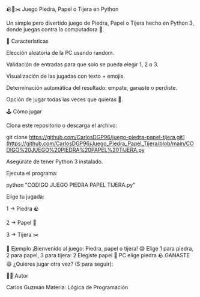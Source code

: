 🪨📄✂️ Juego Piedra, Papel o Tijera en Python

Un simple pero divertido juego de Piedra, Papel o Tijera hecho en Python 3, donde juegas contra la computadora 🤖.

🎯 Características

Elección aleatoria de la PC usando random.

Validación de entradas para que solo se pueda elegir 1, 2 o 3.

Visualización de las jugadas con texto + emojis.

Determinación automática del resultado: empate, ganaste o perdiste.

Opción de jugar todas las veces que quieras 🔁.

🕹️ Cómo jugar

Clona este repositorio o descarga el archivo:

git clone https://github.com/CarlosDGP96/juego-piedra-papel-tijera.git](https://github.com/CarlosDGP96/Juego_Piedra_Papel_Tijera/blob/main/CODIGO%20JUEGO%20PIEDRA%20PAPEL%20TIJERA.py


Asegúrate de tener Python 3 instalado.

Ejecuta el programa:

python "CODIGO JUEGO PIEDRA PAPEL TIJERA.py"


Elige tu jugada:

1 → Piedra 🪨

2 → Papel 📄

3 → Tijera ✂️

📸 Ejemplo
¡Bienvenido al juego: Piedra, papel o tijera! 😄
Elige 1 para piedra, 2 para papel, 3 para tijera: 2
Elegiste papel 📄
PC elige piedra 🪨
GANASTE 😄
¿Quieres jugar otra vez? (S para seguir):

👨‍💻 Autor

Carlos Guzmán
Materia: Lógica de Programación
